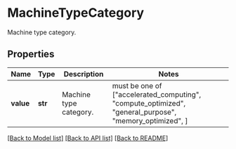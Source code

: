 # MachineTypeCategory

Machine type category.

## Properties
Name | Type | Description | Notes
------------ | ------------- | ------------- | -------------
**value** | **str** | Machine type category. |  must be one of ["accelerated_computing", "compute_optimized", "general_purpose", "memory_optimized", ]

[[Back to Model list]](../README.md#documentation-for-models) [[Back to API list]](../README.md#documentation-for-api-endpoints) [[Back to README]](../README.md)


